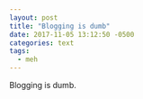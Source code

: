 ```yaml
---
layout: post
title: "Blogging is dumb"
date: 2017-11-05 13:12:50 -0500
categories: text
tags:
  - meh
---
```

Blogging is dumb.
